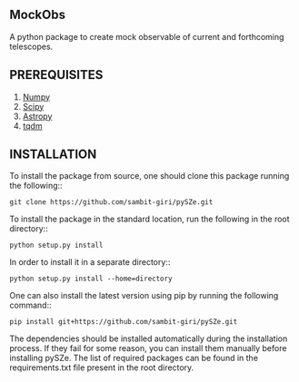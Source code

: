 MockObs
-------
A python package to create mock observable of current and forthcoming telescopes.

PREREQUISITES
-------------
1. [Numpy](http://www.numpy.org/)
2. [Scipy](https://scipy.org/install.html)
3. [Astropy](https://www.astropy.org/)
4. [tqdm](https://github.com/tqdm/tqdm)

INSTALLATION
------------

To install the package from source, one should clone this package running the following::

    git clone https://github.com/sambit-giri/pySZe.git

To install the package in the standard location, run the following in the root directory::

    python setup.py install

In order to install it in a separate directory::

    python setup.py install --home=directory

One can also install the latest version using pip by running the following command::

    pip install git+https://github.com/sambit-giri/pySZe.git

The dependencies should be installed automatically during the installation process. If they fail for some reason, you can install them manually before installing pySZe. The list of required packages can be found in the requirements.txt file present in the root directory.
